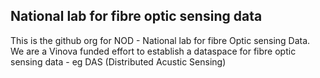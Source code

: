 ## National lab for fibre optic sensing data

This is the github org for NOD - National lab for fibre Optic sensing Data. We are a Vinova funded effort to establish a dataspace for fibre optic sensing data - eg DAS (Distributed Acustic Sensing)
